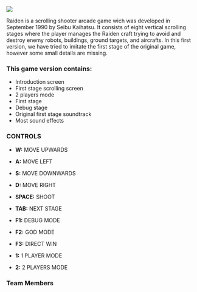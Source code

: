 ![](http://vignette1.wikia.nocookie.net/raidenbase/images/7/7a/RaidenLogo.png/revision/latest?cb=20160307170649)





Raiden is a scrolling shooter arcade game wich was developed in September 1990 by Seibu Kaihatsu. It consists of eight vertical scrolling stages where the player manages the Raiden craft trying to avoid and destroy enemy robots, buildings, ground targets, and aircrafts. In this first version, we have tried to imitate the first stage of the original game, however some small details are missing.

### This game version contains:

- Introduction screen
- First stage scrolling screen
- 2 players mode
- First stage 
- Debug stage
- Original first stage soundtrack
- Most sound effects



### CONTROLS

* **W:** MOVE UPWARDS

* **A:** MOVE LEFT

* **S:** MOVE DOWNWARDS

* **D:** MOVE RIGHT

* **SPACE:** SHOOT

* **TAB:** NEXT STAGE

* **F1:** DEBUG MODE

* **F2:** GOD MODE

* **F3:** DIRECT WIN

* **1:** 1 PLAYER MODE

* **2:** 2 PLAYERS MODE


### Team Members



